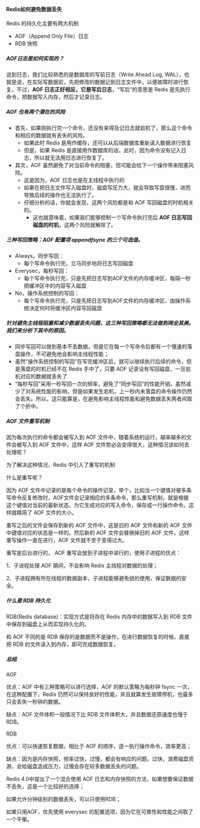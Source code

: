 #### Redis如何避免数据丢失

Redis 的持久化主要有两大机制

- AOF（Append Only File）日志
- RDB 快照

##### AOF日志是如何实现的？

说到日志，我们比较熟悉的是数据库的写前日志（Write Ahead Log, WAL），也就是说，在实际写数据前，先把修改的数据记到日志文件中，以便故障时进行恢复。不过，**AOF 日志正好相反，它是写后日志**，“写后”的意思是 Redis 是先执行命令，把数据写入内存，然后才记录日志。

##### AOF 也有两个潜在的风险

- 首先，如果刚执行完一个命令，还没有来得及记日志就宕机了，那么这个命令和相应的数据就有丢失的风险。
  - 如果此时 Redis 是用作缓存，还可以从后端数据库重新读入数据进行恢复
  - 但是，如果 Redis 是直接用作数据库的话，此时，因为命令没有记入日志，所以就无法用日志进行恢复了。
- 其次，AOF 虽然避免了对当前命令的阻塞，但可能会给下一个操作带来阻塞风险。
  - 这是因为，AOF 日志也是在主线程中执行的
  - 如果在把日志文件写入磁盘时，磁盘写压力大，就会导致写盘很慢，进而导致后续的操作也无法执行了。
  - 仔细分析的话，你就会发现，这两个风险都是和 AOF 写回磁盘的时机相关的。
    - 这也就意味着，如果我们能够控制一个写命令执行完后 **AOF 日志写回磁盘的时机**，这两个风险就解除了。

##### 三种写回策略：AOF 配置项 appendfsync 的三个可选值。

- Always，同步写回：
  - 每个写命令执行完，立马同步地将日志写回磁盘
- Everysec，每秒写回：
  - 每个写命令执行完，只是先把日志写到AOF文件的内存缓冲区，每隔一秒把缓冲区中的内容写入磁盘
- No，操作系统控制的写回：
  - 每个写命令执行完，只是先把日志写到AOF文件的内存缓冲区，由操作系统决定何时将缓冲区内容写回磁盘

##### 针对避免主线程阻塞和减少数据丢失问题，这三种写回策略都无法做到两全其美。我们来分析下其中的原因。

- 同步写回可以做到基本不丢数据，但是它在每一个写命令后都有一个慢速的落盘操作，不可避免地会影响主线程性能；
- 虽然“操作系统控制的写回”在写完缓冲区后，就可以继续执行后续的命令，但是落盘的时机已经不在 Redis 手中了，只要 AOF 记录没有写回磁盘，一旦宕机对应的数据就丢失了
- “每秒写回”采用一秒写回一次的频率，避免了“同步写回”的性能开销，虽然减少了对系统性能的影响，但是如果发生宕机，上一秒内未落盘的命令操作仍然会丢失。所以，这只能算是，在避免影响主线程性能和避免数据丢失两者间取了个折中。

##### AOF 文件重写机制

因为每次执行的命令都会被写入到 AOF 文件中，随着系统的运行，越来越多的文件会被写入到 AOF 文件中，这样 AOF 文件势必会变得很大，这种情况该如何去处理呢？

为了解决这种情况，Redis 中引入了重写的机制

什么是重写呢？

因为 AOF 文件中记录的是每个命令的操作记录，举个，比如当一个键值对被多条写命令反复修改时，AOF文件会记录相应的多条命令，那么重写机制，就是根据这个键值对当前的最新状态，为它生成对应的写入命令，保存成一行操作命令。这样就精简了 AOF 文件的大小。

重写之后的文件会保存到新的 AOF 文件中，这是旧的 AOF 文件和新的 AOF 文件中键值对应的状态是一样的。然后新的 AOF 文件会替换掉旧的 AOF 文件，这样 重写操作一直在进行，AOF 文件就不至于变得过大。

重写是后台进行的， AOF 重写会放到子进程中进行的，使用子进程的优点：

1、子进程处理 AOF 期间，不会影响 Redis 主线程对数据的处理；

2、子进程拥有所在线程的数据副本，子进程能够避免锁的使用，保证数据的安全。

##### 什么是 RDB 持久化

RDB(Redis database)：实现方式是将存在 Redis 内存中的数据写入到 RDB 文件中保存到磁盘上从而实现持久化的。

和 AOF 不同的是 RDB 保存的是数据而不是操作，在进行数据恢复的时候，直接把 RDB 的文件读入到内存，即可完成数据恢复。

##### 总结

AOF

优点：AOF 中有三种策略可以进行选择，AOF 的默认策略为每秒钟 fsync 一次，在这种配置下，Redis 仍然可以保持良好的性能，并且就算发生故障停机，也最多只会丢失一秒钟的数据。

缺点：AOF 文件体积一般情况下比 RDB 文件体积大，并且数据还原速度也慢于 RDB。

RDB

优点：可以快速恢复数据，相比于 AOF 的顺序，逐一执行操作命令，效率更高；

缺点：因为是内存快照，频率过快，过慢，都会有响应的问题。过快，浪费磁盘资源，会给磁盘造成压力，过慢会存在较多数据丢失的问题。

Redis 4.0中提出了一个混合使用 AOF 日志和内存快照的方法，如果想要保证数据不丢失，这是一个比较好的选择；

如果允许分钟级别的数据丢失，可以只使用RDB；

如果只用AOF，优先使用 everysec 的配置选项，因为它在可靠性和性能之间取了一个平衡。